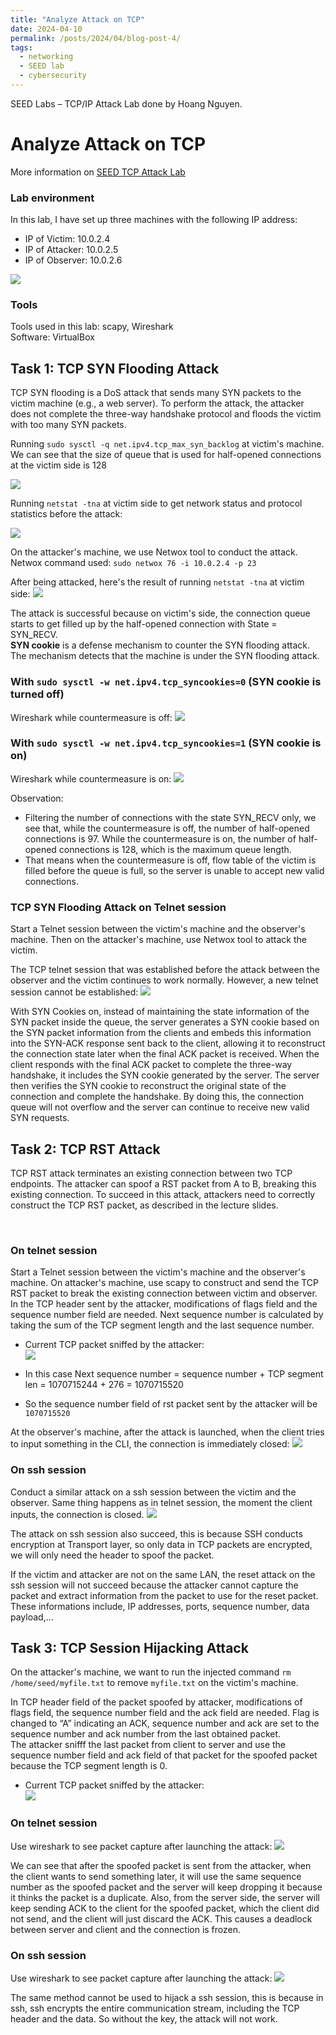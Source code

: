 ```yaml
---
title: "Analyze Attack on TCP"
date: 2024-04-10
permalink: /posts/2024/04/blog-post-4/
tags:
  - networking
  - SEED lab
  - cybersecurity
---
```


SEED Labs – TCP/IP Attack Lab done by Hoang Nguyen.

# Analyze Attack on TCP

More information on [SEED TCP Attack Lab](https://seedsecuritylabs.org/Labs_20.04/Networking/TCP_Attacks/)

### Lab environment

In this lab, I have set up three machines with the following IP address:

- IP of Victim: 10.0.2.4
- IP of Attacker: 10.0.2.5
- IP of Observer: 10.0.2.6

<img src='/images/nwdiagram.png'>

### Tools

Tools used in this lab: scapy, Wireshark <br>
Software: VirtualBox

## Task 1: TCP SYN Flooding Attack

TCP SYN flooding is a DoS attack that sends many SYN packets to the victim machine (e.g., a web server). To perform the attack, the attacker does not complete the three-way handshake protocol and floods the victim with too many SYN packets.

Running `sudo sysctl -q net.ipv4.tcp_max_syn_backlog` at victim's machine. We can see that the size of queue that is used for half-opened connections at the victim side is 128

<img src='/images/queue_size.png'>

Running `netstat -tna` at victim side to get network status and protocol statistics before the attack:

<img src='/images/netstat1.png'>

On the attacker's machine, we use Netwox tool to conduct the attack.
Netwox command used:
`sudo netwox 76 -i 10.0.2.4 -p 23`

After being attacked, here's the result of running `netstat -tna` at victim side:
<img src='/images/netstat2.png'>

The attack is successful because on victim's side, the connection queue starts to get filled up by the half-opened connection with State = SYN_RECV.<br />
**SYN cookie** is a defense mechanism to counter the SYN flooding attack. The mechanism detects that the machine is under the SYN flooding attack.

### With `sudo sysctl -w net.ipv4.tcp_syncookies=0` (SYN cookie is turned off)

Wireshark while countermeasure is off:
<img src='/images/wsoff.png'>

### With `sudo sysctl -w net.ipv4.tcp_syncookies=1` (SYN cookie is on)

Wireshark while countermeasure is on:
<img src='/images/wson.png'>

Observation:

- Filtering the number of connections with the state SYN_RECV only, we see that, while the countermeasure is off, the number of half-opened connections is 97. While the countermeasure is on, the number of half-opened connections is 128, which is the maximum queue length.
- That means when the countermeasure is off, flow table of the victim is filled before the queue is full, so the server is unable to accept new valid connections.

### TCP SYN Flooding Attack on Telnet session

Start a Telnet session between the victim's machine and the observer's machine.
Then on the attacker's machine, use Netwox tool to attack the victim.

The TCP telnet session that was established before the attack between the observer and the victim continues to work normally. However, a new telnet session cannot be established:
<img src='/images/tcptelnet.png'>

With SYN Cookies on, instead of maintaining the state information of the SYN packet inside the queue, the server generates a SYN cookie based on the SYN packet information from the clients and embeds this information into the SYN-ACK response sent back to the client, allowing it to reconstruct the connection state later when the final ACK packet is received.
When the client responds with the final ACK packet to complete the three-way handshake, it includes the SYN cookie generated by the server. The server then verifies the SYN cookie to reconstruct the original state of the connection and complete the handshake.
By doing this, the connection queue will not overflow and the server can continue to receive new valid SYN requests.

## Task 2: TCP RST Attack

TCP RST attack terminates an existing connection between two TCP endpoints. The attacker can spoof a RST packet from A to B, breaking this existing connection. To succeed in this attack, attackers need to correctly construct the TCP RST packet, as described in the lecture slides.

</br>

### On telnet session

Start a Telnet session between the victim's machine and the observer's machine.
On attacker's machine, use scapy to construct and send the TCP RST packet to break the existing connection between victim and observer.
</br>
In the TCP header sent by the attacker, modifications of flags field and the sequence number field are needed. Next sequence number is calculated by taking the sum of the TCP segment length and the last sequence number.

- Current TCP packet sniffed by the attacker:<br>
  <img src='/images/sniffedpkt.png'>

- In this case Next sequence number = sequence number + TCP segment len = 1070715244 + 276 = 1070715520
- So the sequence number field of rst packet sent by the attacker will be `1070715520`

At the observer's machine, after the attack is launched, when the client tries to input something in the CLI, the connection is immediately closed:
<img src='/images/telnetrst.png'>

### On ssh session

Conduct a similar attack on a ssh session between the victim and the observer. Same thing happens as in telnet session, the moment the client inputs, the connection is closed.
<img src='/images/sshrst.png'>

The attack on ssh session also succeed, this is because SSH conducts encryption at Transport layer, so only data in TCP packets are encrypted, we will only need the header to spoof the packet.

If the victim and attacker are not on the same LAN, the reset attack on the ssh session will not succeed because the attacker cannot capture the packet and extract information from the packet to use for the reset packet. These informations include, IP addresses, ports, sequence number, data payload,...

## Task 3: TCP Session Hijacking Attack

On the attacker's machine, we want to run the injected command `rm /home/seed/myfile.txt` to remove `myfile.txt` on the victim's machine.

In TCP header field of the packet spoofed by attacker, modifications of flags field, the sequence number field and the ack field are needed. Flag is changed to “A” indicating an ACK, sequence number and ack are set to the sequence number and ack number from the last obtained packet.
<br>
The attacker snifff the last packet from client to server and use the sequence number field and ack field of that packet for the spoofed packet because the TCP segment length is 0.

- Current TCP packet sniffed by the attacker:<br>
  <img src='/images/sniffed2.png'>

### On telnet session

Use wireshark to see packet capture after launching the attack:
<img src='/images/wshjk.png'>

We can see that after the spoofed packet is sent from the attacker, when the client wants to send something later, it will use the same sequence number as the spoofed packet and the server will keep dropping it because it thinks the packet is a duplicate. Also, from the server side, the server will keep sending ACK to the client for the spoofed packet, which the client did not send, and the client will just discard the ACK. This causes a deadlock between server and client and the connection is frozen.

### On ssh session

Use wireshark to see packet capture after launching the attack:
<img src='/images/wssshhjk.png'>

The same method cannot be used to hijack a ssh session, this is because in ssh, ssh encrypts the entire communication stream, including the TCP header and the data. So without the key, the attack will not work.

